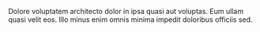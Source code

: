 Dolore voluptatem architecto dolor in ipsa quasi aut voluptas. Eum ullam quasi velit eos. Illo minus enim omnis minima impedit doloribus officiis sed.